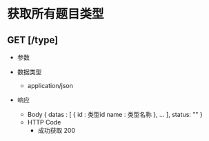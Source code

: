 # 获取所有题目类型

## GET [/type]

+ 参数

+ 数据类型
  + application/json

+ 响应
  + Body
        {
          datas : [
            {
              id : 类型id
              name : 类型名称
            },
            ...
          ],
          status: ""
        }
  + HTTP Code
    + 成功获取 200
